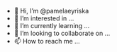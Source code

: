 - 👋 Hi, I’m @pamelaeyriska
- 👀 I’m interested in ...
- 🌱 I’m currently learning ...
- 💞️ I’m looking to collaborate on ...
- 📫 How to reach me ...

<!---
pamelaeyriska/pamelaeyriska is a ✨ special ✨ repository because its `README.md` (this file) appears on your GitHub profile.
You can click the Preview link to take a look at your changes.
--->
